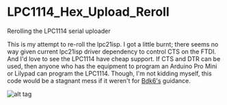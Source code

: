LPC1114_Hex_Upload_Reroll
=========================

Rerolling the LPC1114 serial uploader

This is my attempt to re-roll the lpc21isp.  I got a little burnt; there seems no way given current lpc21isp driver dependency to control CTS on the FTDI.  And I'd love to see the LPC1114 have cheap support.  If CTS and DTR can be used, then anyone who has the equipment to program an Arduino Pro Mini or Lilypad can program the LPC1114.  Though, I'm not kidding myself, this code would be a stagnant mess if it weren't for [Bdk6's](http://letsmakerobots.com/users/bdk6 "Title") guidance.


![alt tag](https://cdn.sparkfun.com//assets/parts/3/9/5/8/09873-02d.jpg)

